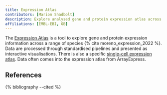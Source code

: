 ```yaml
---
title: Expression Atlas
contributors: [Marion Shadbolt]
description: Explore analysed gene and protein expression atlas across many species.
affiliations: [EMBL-EBI, GB]
---
```


The [Expression Atlas](https://www.ebi.ac.uk/gxa/home) is a tool to explore gene and protein expression information across a range of species {% cite moreno_expression_2022 %}. Data are processed through standardised pipelines and presented as interactive visualisations. There is also a specific [single-cell expression atlas](https://www.ebi.ac.uk/gxa/sc/home). Data often comes into the expression atlas from ArrayExpress.

## References

{% bibliography --cited %}